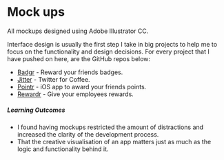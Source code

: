 # Mock ups

All mockups designed using Adobe Illustrator CC. 

Interface design is usually the first step I take in big projects to help me to focus on the functionality and design decisions. For every project that I have pushed on here, are the GitHub repos below:

* [Badgr] - Reward your friends badges.
* [Jitter] - Twitter for Coffee.
* [Pointr] - iOS app to award your friends points.
* [Rewardr] - Give your employees rewards.

[Badgr]:https://github.com/Scully87/FATS_badgr
[Jitter]:https://github.com/fadieh/jitter
[Pointr]:https://github.com/HatStephens/pointr_iOS_FinalProjectApp
[Rewardr]:https://github.com/HatStephens/FATS_Rewardr

##### Learning Outcomes

- I found having mockups restricted the amount of distractions and increased the clarity of the development process.
- That the creative visualisation of an app matters just as much as the logic and functionality behind it.